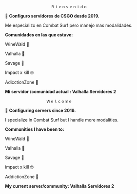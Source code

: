 
                                                               
			             Ｂｉｅｎｖｅｎｉｄｏ

🌱 **Configuro servidores de CSGO desde 2019.**

Me especializo en Combat Surf pero manejo mas modalidades.

**Comunidades en las que estuve:**

WineWald 💞️

Valhalla 💞️

Savage   💞️

Impact x kill   🤓 

AdicctionZone  👀

**Mi servidor /comunidad actual : Valhalla Servidores 2**
                                
				       Ｗｅｌｃｏｍｅ
				       
🌱 **Configuring servers since 2019.**

I specialize in Combat Surf but I handle more modalities.

**Communities I have been to:**

WineWald  💞️

Valhalla  💞️

Savage    💞️

impact x kill 🤓

AddictionZone  👀

**My current server/community: Valhalla Servidores 2**


